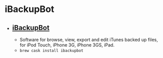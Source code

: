 # iBackupBot
- [iBackupBot](https://www.icopybot.com/itunes-backup-manager.htm)
  - 
  - Software for browse, view, export and edit iTunes backed up files, for iPod Touch, iPhone 3G, iPhone 3GS, iPad.
  - `brew cask install ibackupbot`
